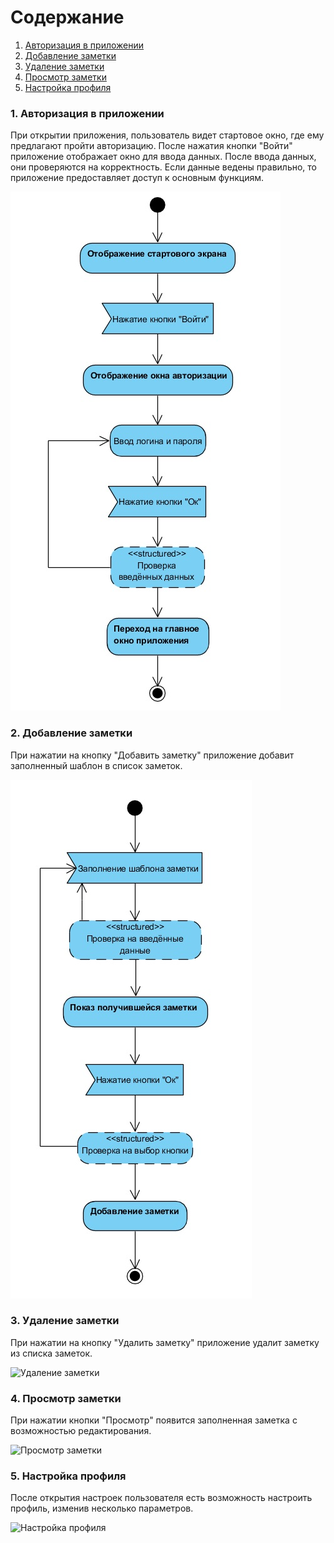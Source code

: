 # Содержание
1. [Авторизация в приложении](#1)
2. [Добавление заметки](#2)
3. [Удаление заметки](#3)
4. [Просмотр заметки](#4)
5. [Настройка профиля](#5)


### 1. Авторизация в приложении<a name="1"></a>
При открытии приложения, пользователь видет стартовое окно, где ему предлагают пройти авторизацию. После нажатия кнопки "Войти" приложение отображает окно для ввода данных. После ввода данных, они проверяются на корректность. Если данные ведены правильно, то приложение предоставляет доступ к основным функциям.

![Авторизация в приложении](../Activity/image_1.jpg)

### 2. Добавление заметки<a name="2"></a>
При нажатии на кнопку "Добавить заметку" приложение добавит заполненный шаблон в список заметок.

![Добавление заметки](../Activity/image_2.jpg)
  
### 3. Удаление заметки<a name="3"></a>
При нажатии на кнопку "Удалить заметку" приложение удалит заметку из списка заметок.

![Удаление заметки](../Activity/)

### 4. Просмотр заметки<a name="4"></a>
При нажатии кнопки "Просмотр" появится заполненная заметка с возможностью редактирования.

![Просмотр заметки](../Activity/)

### 5. Настройка профиля<a name="5"></a>
После открытия настроек пользователя есть возможность настроить профиль, изменив несколько параметров.

![Настройка профиля](../Activity/)

